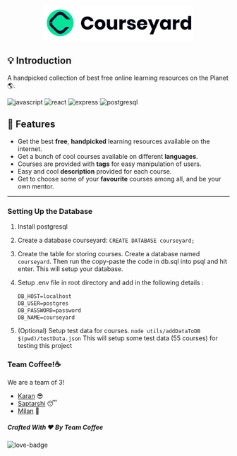 <p align="center"><img src="./assets/courseyard-banner-light.png" height="80"></p>

## 💡 Introduction

A handpicked collection of best free online learning resources on the Planet 🌎.

![javascript](https://img.shields.io/badge/-javascript-yellow) ![react](https://img.shields.io/badge/-react-red) ![express](https://img.shields.io/badge/-express-green) ![postgresql](https://img.shields.io/badge/-postgresql-blue)

## 🤩 Features

- Get the best **free**, **handpicked** learning resources available on the internet.
- Get a bunch of cool courses available on different **languages**.
- Courses are provided with **tags** for easy manipulation of users.
- Easy and cool **description** provided for each course.
- Get to choose some of your **favourite** courses among all, and be your own mentor.

---

### Setting Up the Database

1. Install postgresql
2. Create a database courseyard:
   `CREATE DATABASE courseyard;`

3. Create the table for storing courses. Create a database named `courseyard`. Then run the copy-paste the code in db.sql into psql and hit enter. This will setup your database.

4. Setup .env file in root directory and add in the following details :

   ```dotenv
   DB_HOST=localhost
   DB_USER=postgres
   DB_PASSWORD=password
   DB_NAME=courseyard
   ```

5. (Optional) Setup test data for courses.
   `node utils/addDataToDB $(pwd)/testData.json`
   This will setup some test data (55 courses) for testing this project

### Team Coffee!☕

We are a team of 3!

- [Karan](https://github.com/KaranSinghBisht) 😎
- [Saptarshi](https://github.com/saptarshibasu15) 😴
- [Milan](https://github.com/milan090) 🤠

##### Crafted With ♥ By Team Coffee

![love-badge](https://forthebadge.com/images/badges/built-with-love.svg)
